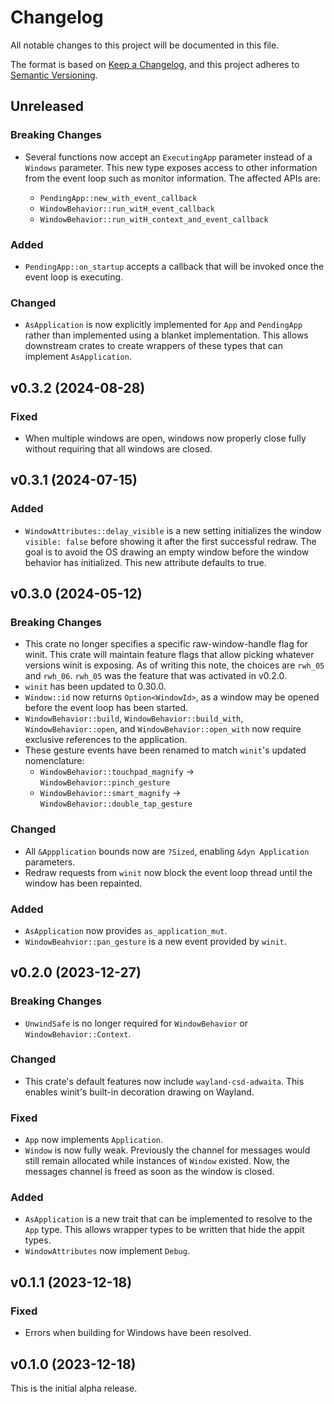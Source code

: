 # Changelog

All notable changes to this project will be documented in this file.

The format is based on [Keep a Changelog](https://keepachangelog.com/en/1.0.0/),
and this project adheres to [Semantic Versioning](https://semver.org/spec/v2.0.0.html).

## Unreleased

### Breaking Changes

- Several functions now accept an `ExecutingApp` parameter instead of a
  `Windows` parameter. This new type exposes access to other information from
  the event loop such as monitor information. The affected APIs are:

  - `PendingApp::new_with_event_callback`
  - `WindowBehavior::run_witH_event_callback`
  - `WindowBehavior::run_witH_context_and_event_callback`

### Added

- `PendingApp::on_startup` accepts a callback that will be invoked once the
  event loop is executing.

### Changed

- `AsApplication` is now explicitly implemented for `App` and `PendingApp`
  rather than implemented using a blanket implementation. This allows downstream
  crates to create wrappers of these types that can implement `AsApplication`.

## v0.3.2 (2024-08-28)

### Fixed

- When multiple windows are open, windows now properly close fully without
  requiring that all windows are closed.

## v0.3.1 (2024-07-15)

### Added

- `WindowAttributes::delay_visible` is a new setting initializes the window
  `visible: false` before showing it after the first successful redraw. The goal
  is to avoid the OS drawing an empty window before the window behavior has
  initialized. This new attribute defaults to true.

## v0.3.0 (2024-05-12)

### Breaking Changes

- This crate no longer specifies a specific raw-window-handle flag for winit.
  This crate will maintain feature flags that allow picking whatever versions
  winit is exposing. As of writing this note, the choices are `rwh_05` and
  `rwh_06`. `rwh_05` was the feature that was activated in v0.2.0.
- `winit` has been updated to 0.30.0.
- `Window::id` now returns `Option<WindowId>`, as a window may be opened before
  the event loop has been started.
- `WindowBehavior::build`, `WindowBehavior::build_with`, `WindowBehavior::open`,
  and `WindowBehavior::open_with` now require exclusive references to the
  application.
- These gesture events have been renamed to match `winit`'s updated nomenclature:
  - `WindowBehavior::touchpad_magnify` -> `WindowBehavior::pinch_gesture`
  - `WindowBehavior::smart_magnify` -> `WindowBehavior::double_tap_gesture`

### Changed

- All `&Appplication` bounds now are `?Sized`, enabling `&dyn Application`
  parameters.
- Redraw requests from `winit` now block the event loop thread until the window
  has been repainted.

### Added

- `AsApplication` now provides `as_application_mut`.
- `WindowBeahvior::pan_gesture` is a new event provided by `winit`.

## v0.2.0 (2023-12-27)

### Breaking Changes

- `UnwindSafe` is no longer required for `WindowBehavior` or
  `WindowBehavior::Context`.

### Changed

- This crate's default features now include `wayland-csd-adwaita`. This enables
  winit's built-in decoration drawing on Wayland.

### Fixed

- `App` now implements `Application`.
- `Window` is now fully weak. Previously the channel for messages would still
  remain allocated while instances of `Window` existed. Now, the messages
  channel is freed as soon as the window is closed.

### Added

- `AsApplication` is a new trait that can be implemented to resolve to the `App`
  type. This allows wrapper types to be written that hide the appit types.
- `WindowAttributes` now implement `Debug`.

## v0.1.1 (2023-12-18)

### Fixed

- Errors when building for Windows have been resolved.

## v0.1.0 (2023-12-18)

This is the initial alpha release.
